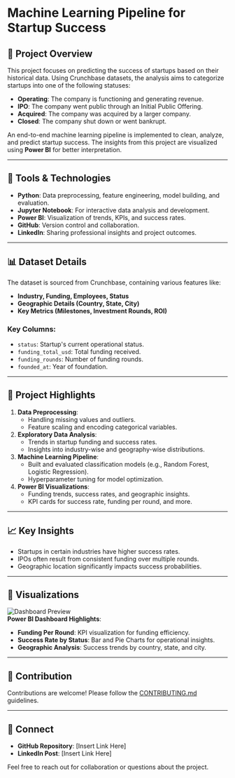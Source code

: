 # Machine Learning Pipeline for Startup Success

## 🚀 Project Overview
This project focuses on predicting the success of startups based on their historical data. Using Crunchbase datasets, the analysis aims to categorize startups into one of the following statuses:
- **Operating**: The company is functioning and generating revenue.
- **IPO**: The company went public through an Initial Public Offering.
- **Acquired**: The company was acquired by a larger company.
- **Closed**: The company shut down or went bankrupt.

An end-to-end machine learning pipeline is implemented to clean, analyze, and predict startup success. The insights from this project are visualized using **Power BI** for better interpretation.

---

## 🧰 Tools & Technologies
- **Python**: Data preprocessing, feature engineering, model building, and evaluation.
- **Jupyter Notebook**: For interactive data analysis and development.
- **Power BI**: Visualization of trends, KPIs, and success rates.
- **GitHub**: Version control and collaboration.
- **LinkedIn**: Sharing professional insights and project outcomes.

---

## 📊 Dataset Details
The dataset is sourced from Crunchbase, containing various features like:
- **Industry, Funding, Employees, Status**
- **Geographic Details (Country, State, City)**
- **Key Metrics (Milestones, Investment Rounds, ROI)**

### Key Columns:
- `status`: Startup's current operational status.
- `funding_total_usd`: Total funding received.
- `funding_rounds`: Number of funding rounds.
- `founded_at`: Year of foundation.

---

## 🧠 Project Highlights
1. **Data Preprocessing**:
   - Handling missing values and outliers.
   - Feature scaling and encoding categorical variables.
2. **Exploratory Data Analysis**:
   - Trends in startup funding and success rates.
   - Insights into industry-wise and geography-wise distributions.
3. **Machine Learning Pipeline**:
   - Built and evaluated classification models (e.g., Random Forest, Logistic Regression).
   - Hyperparameter tuning for model optimization.
4. **Power BI Visualizations**:
   - Funding trends, success rates, and geographic insights.
   - KPI cards for success rate, funding per round, and more.

---

## 📈 Key Insights
- Startups in certain industries have higher success rates.
- IPOs often result from consistent funding over multiple rounds.
- Geographic location significantly impacts success probabilities.

---

## 🌟 Visualizations
![Dashboard Preview](https://via.placeholder.com/600x300)  
**Power BI Dashboard Highlights**:
- **Funding Per Round**: KPI visualization for funding efficiency.
- **Success Rate by Status**: Bar and Pie Charts for operational insights.
- **Geographic Analysis**: Success trends by country, state, and city.

---

## 🤝 Contribution
Contributions are welcome! Please follow the [CONTRIBUTING.md](CONTRIBUTING.md) guidelines.  

---

## 🔗 Connect
- **GitHub Repository**: [Insert Link Here]
- **LinkedIn Post**: [Insert Link Here]

Feel free to reach out for collaboration or questions about the project. 
